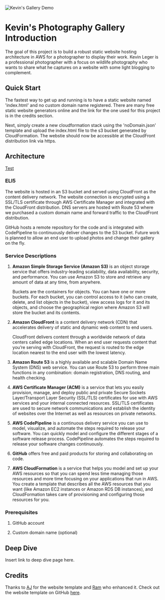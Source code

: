 <img src="https://i.imgur.com/aDE5ogZ.jpeg" alt="Kevin's Gallery Demo"/>

# Kevin's Photography Gallery Introduction
The goal of this project is to build a robust static website hosting architecture in AWS for a photographer to display their work. Kevin Leger is a professional photographer with a focus on wildlife photography who wants to share what he captures on a website with some light blogging to complement. 

## Quick Start
The fastest way to get up and running is to have a static website named 'index.html' and no custom domain name registered. There are many free static website generators online and the link for the one used for this project is in the credits section.

Next, simply create a new cloudformation stack using the 'noDomain.json' template and upload the index.html file to the s3 bucket generated by CloudFormation. The webstie should now be accessible at the CloudFront distribution link via https. 



## Architecture
[Test](docs/Architecture.jpg)

### ELI5

The website is hosted in an S3 bucket and served using CloudFront as the content delivery network. The website connection is encrypted using a SSL/TLS certificate through AWS Certificate Manager and integrated with the CloudFront distribution. DNS servers are hosted with Route 53 where we purchased a custom domain name and forward traffic to the CloudFront distribution.

GitHub hosts a remote repository for the code and is integrated with CodePipeline to continuously deliver changes to the S3 bucket. Future work is planned to allow an end user to upload photos and change their gallery on the fly.

### Service Descriptions

1. **Amazon Simple Storage Service (Amazon S3)** is an object storage service that offers industry-leading scalability, data availability, security, and performance. You can use Amazon S3 to store and retrieve any amount of data at any time, from anywhere.

    Buckets are the containers for objects. You can have one or more buckets. For each bucket, you can control access to it (who can create, delete, and list objects in the bucket), view access logs for it and its objects, and choose the geographical region where Amazon S3 will store the bucket and its contents.

2. **Amazon CloudFront** is a content delivery network (CDN) that accelerates delivery of static and dynamic web content to end users.

    CloudFront delivers content through a worldwide network of data centers called edge locations. When an end user requests content that you’re serving with CloudFront, the request is routed to the edge location nearest to the end user with the lowest latency.

3. **Amazon Route 53** is a highly available and scalable Domain Name System (DNS) web service. You can use Route 53 to perform three main functions in any combination: domain registration, DNS routing, and health checking.

4. **AWS Certificate Manager (ACM)** is a service that lets you easily provision, manage, and deploy public and private Secure Sockets Layer/Transport Layer Security (SSL/TLS) certificates for use with AWS services and your internal connected resources. SSL/TLS certificates are used to secure network communications and establish the identity of websites over the Internet as well as resources on private networks.

5. **AWS CodePipeline** is a continuous delivery service you can use to model, visualize, and automate the steps required to release your software. You can quickly model and configure the different stages of a software release process. CodePipeline automates the steps required to release your software changes continuously.

6. **GitHub** offers free and paid products for storing and collaborating on code.

7. **AWS CloudFormation** is a service that helps you model and set up your AWS resources so that you can spend less time managing those resources and more time focusing on your applications that run in AWS. You create a template that describes all the AWS resources that you want (like Amazon EC2 instances or Amazon RDS DB instances), and CloudFormation takes care of provisioning and configuring those resources for you.

### Prerequisites

1. GitHub account

2. Custom domain name (optional)

## Deep Dive
Insert link to deep dive page here.

## Credits
Thanks to [AJ](https://twitter.com/ajlkn) for the website template and [Ram](https://twitter.com/ram__patra) who enhanced it. Check out the website template on GitHub [here](https://github.com/rampatra/photography).

